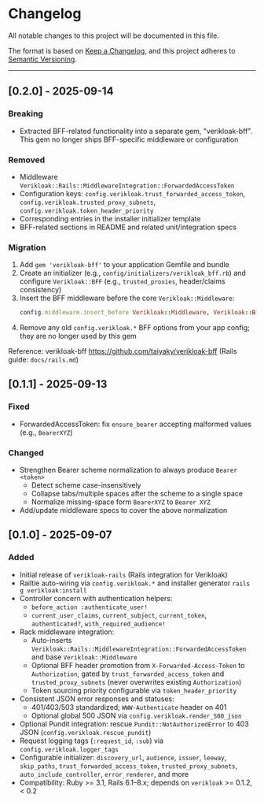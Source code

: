 # Changelog

All notable changes to this project will be documented in this file.

The format is based on [Keep a Changelog](https://keepachangelog.com/en/1.1.0/),
and this project adheres to [Semantic Versioning](https://semver.org/spec/v2.0.0.html).

---

## [0.2.0] - 2025-09-14

### Breaking
- Extracted BFF-related functionality into a separate gem, "verikloak-bff". This gem no longer ships BFF-specific middleware or configuration

### Removed
- Middleware `Verikloak::Rails::MiddlewareIntegration::ForwardedAccessToken`
- Configuration keys: `config.verikloak.trust_forwarded_access_token`, `config.verikloak.trusted_proxy_subnets`, `config.verikloak.token_header_priority`
- Corresponding entries in the installer initializer template
- BFF-related sections in README and related unit/integration specs

### Migration
1. Add `gem 'verikloak-bff'` to your application Gemfile and bundle
2. Create an initializer (e.g., `config/initializers/verikloak_bff.rb`) and configure `Verikloak::BFF` (e.g., `trusted_proxies`, header/claims consistency)
3. Insert the BFF middleware before the core `Verikloak::Middleware`:
   ```ruby
   config.middleware.insert_before Verikloak::Middleware, Verikloak::BFF::HeaderGuard
   ```
4. Remove any old `config.verikloak.*` BFF options from your app config; they are no longer used by this gem

Reference: verikloak-bff https://github.com/taiyaky/verikloak-bff (Rails guide: `docs/rails.md`)

## [0.1.1] - 2025-09-13

### Fixed
- ForwardedAccessToken: fix `ensure_bearer` accepting malformed values (e.g., `BearerXYZ`)

### Changed
- Strengthen Bearer scheme normalization to always produce `Bearer <token>`
  - Detect scheme case-insensitively
  - Collapse tabs/multiple spaces after the scheme to a single space
  - Normalize missing-space form `BearerXYZ` to `Bearer XYZ`
- Add/update middleware specs to cover the above normalization

## [0.1.0] - 2025-09-07

### Added
- Initial release of `verikloak-rails` (Rails integration for Verikloak)
- Railtie auto-wiring via `config.verikloak.*` and installer generator `rails g verikloak:install`
- Controller concern with authentication helpers:
  - `before_action :authenticate_user!`
  - `current_user_claims`, `current_subject`, `current_token`, `authenticated?`, `with_required_audience!`
- Rack middleware integration:
  - Auto-inserts `Verikloak::Rails::MiddlewareIntegration::ForwardedAccessToken` and base `Verikloak::Middleware`
  - Optional BFF header promotion from `X-Forwarded-Access-Token` to `Authorization`, gated by `trust_forwarded_access_token` and `trusted_proxy_subnets` (never overwrites existing `Authorization`)
  - Token sourcing priority configurable via `token_header_priority`
- Consistent JSON error responses and statuses:
  - 401/403/503 standardized; `WWW-Authenticate` header on 401
  - Optional global 500 JSON via `config.verikloak.render_500_json`
- Optional Pundit integration: rescue `Pundit::NotAuthorizedError` to 403 JSON (`config.verikloak.rescue_pundit`)
- Request logging tags (`:request_id`, `:sub`) via `config.verikloak.logger_tags`
- Configurable initializer: `discovery_url`, `audience`, `issuer`, `leeway`, `skip_paths`, `trust_forwarded_access_token`, `trusted_proxy_subnets`, `auto_include_controller`, `error_renderer`, and more
- Compatibility: Ruby >= 3.1, Rails 6.1–8.x; depends on `verikloak` >= 0.1.2, < 0.2
